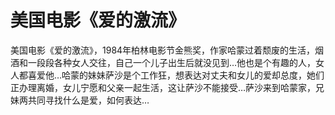 # 美国电影《爱的激流》

美国电影《爱的激流》，1984年柏林电影节金熊奖，作家哈蒙过着颓废的生活，烟酒和一段段各种女人交往，自己一个儿子出生后就没见到…他也是个有趣的人，女人都喜爱他…哈蒙的妹妹萨沙是个工作狂，想表达对丈夫和女儿的爱却总度，她们正办理离婚，女儿宁愿和父亲一起生活，这让萨沙不能接受…萨沙来到哈蒙家，兄妹两共同寻找什么是爱，如何表达…